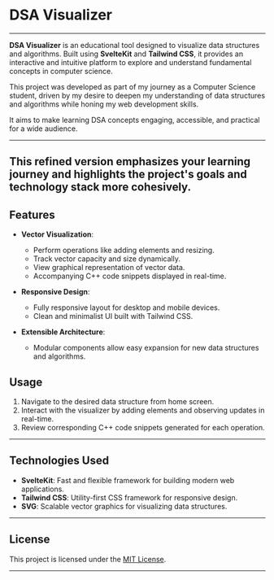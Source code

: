 # DSA Visualizer
---

**DSA Visualizer** is an educational tool designed to visualize data structures and algorithms. Built using **SvelteKit** and **Tailwind CSS**, it provides an interactive and intuitive platform to explore and understand fundamental concepts in computer science.

This project was developed as part of my journey as a Computer Science student, driven by my desire to deepen my understanding of data structures and algorithms while honing my web development skills. 

It aims to make learning DSA concepts engaging, accessible, and practical for a wide audience.

---

This refined version emphasizes your learning journey and highlights the project's goals and technology stack more cohesively.
---

## Features

- **Vector Visualization**: 
  - Perform operations like adding elements and resizing.
  - Track vector capacity and size dynamically.
  - View graphical representation of vector data.
  - Accompanying C++ code snippets displayed in real-time.

- **Responsive Design**:
  - Fully responsive layout for desktop and mobile devices.
  - Clean and minimalist UI built with Tailwind CSS.

- **Extensible Architecture**:
  - Modular components allow easy expansion for new data structures and algorithms.

## Usage

1. Navigate to the desired data structure from home screen.
2. Interact with the visualizer by adding elements and observing updates in real-time.
3. Review corresponding C++ code snippets generated for each operation.

---

## Technologies Used

- **SvelteKit**: Fast and flexible framework for building modern web applications.
- **Tailwind CSS**: Utility-first CSS framework for responsive design.
- **SVG**: Scalable vector graphics for visualizing data structures.

---

## License

This project is licensed under the [MIT License](./LICENSE).

---
